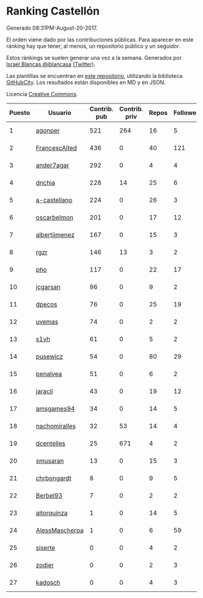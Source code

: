 # Ranking Castellón

Generado 08:31PM-August-20-2017.

El orden viene dado por las contribuciones públicas. Para aparecer en este ránking hay que tener, al menos, un repositorio público y un seguidor.

Estos ránkings se suelen generar una vez a la semana. Generados por [Israel Blancas @iblancasa](https://github.com/iblancasa/) [(Twitter)](https://twitter.com/iblancasa).

Las plantillas se encuentran en [este repositorio](https://github.com/iblancasa/GH-Spanish-Ranking), utilizando la biblioteca [GitHubCity](https://github.com/iblancasa/GitHubCity). Los resultados están disponibles en MD y en JSON.

Licencia [Creative Commons](https://creativecommons.org/licenses/by/4.0/).

| Puesto   |  Usuario  | Contrib. pub | Contrib. priv |Repos| Followers | Desde |  Avatar  |
|----------|-----------|--------------|---------------|-----|-----------|-------|----------|
|1|[agonper](https://github.com/agonper)|521|264|16|5|2015-01-27|![agonper](https://avatars0.githubusercontent.com/u/10727467)|
|2|[FrancescAlted](https://github.com/FrancescAlted)|436|0|40|121|2010-06-25|![FrancescAlted](https://avatars3.githubusercontent.com/u/314521)|
|3|[ander7agar](https://github.com/ander7agar)|292|0|4|4|2014-03-06|![ander7agar](https://avatars1.githubusercontent.com/u/6875232)|
|4|[dnchia](https://github.com/dnchia)|228|14|25|6|2015-08-14|![dnchia](https://avatars1.githubusercontent.com/u/13800551)|
|5|[a-castellano](https://github.com/a-castellano)|224|0|26|3|2015-03-17|![a-castellano](https://avatars3.githubusercontent.com/u/11519707)|
|6|[oscarbelmon](https://github.com/oscarbelmon)|201|0|17|12|2013-04-05|![oscarbelmon](https://avatars3.githubusercontent.com/u/4066452)|
|7|[albertjimenez](https://github.com/albertjimenez)|167|0|15|3|2015-05-21|![albertjimenez](https://avatars0.githubusercontent.com/u/12547680)|
|8|[rgzr](https://github.com/rgzr)|146|13|3|2|2015-07-03|![rgzr](https://avatars2.githubusercontent.com/u/13169716)|
|9|[pho](https://github.com/pho)|117|0|22|17|2009-05-25|![pho](https://avatars3.githubusercontent.com/u/88469)|
|10|[jcgarsan](https://github.com/jcgarsan)|96|0|9|2|2013-09-26|![jcgarsan](https://avatars0.githubusercontent.com/u/5547857)|
|11|[dpecos](https://github.com/dpecos)|76|0|25|19|2011-01-26|![dpecos](https://avatars3.githubusercontent.com/u/584298)|
|12|[uvemas](https://github.com/uvemas)|74|0|2|2|2011-10-03|![uvemas](https://avatars2.githubusercontent.com/u/1099529)|
|13|[s1vh](https://github.com/s1vh)|61|0|5|2|2014-10-09|![s1vh](https://avatars2.githubusercontent.com/u/9099118)|
|14|[pusewicz](https://github.com/pusewicz)|54|0|80|29|2008-02-26|![pusewicz](https://avatars1.githubusercontent.com/u/940)|
|15|[penalvea](https://github.com/penalvea)|51|0|6|2|2013-04-09|![penalvea](https://avatars0.githubusercontent.com/u/4102114)|
|16|[jaracil](https://github.com/jaracil)|43|0|19|12|2014-01-10|![jaracil](https://avatars3.githubusercontent.com/u/6370372)|
|17|[amsgames94](https://github.com/amsgames94)|34|0|14|5|2014-03-15|![amsgames94](https://avatars0.githubusercontent.com/u/6959189)|
|18|[nachomiralles](https://github.com/nachomiralles)|32|53|14|4|2013-06-26|![nachomiralles](https://avatars1.githubusercontent.com/u/4831513)|
|19|[dcentelles](https://github.com/dcentelles)|25|671|4|2|2013-07-15|![dcentelles](https://avatars1.githubusercontent.com/u/5012707)|
|20|[smusaran](https://github.com/smusaran)|13|0|15|3|2015-11-10|![smusaran](https://avatars1.githubusercontent.com/u/15787704)|
|21|[chrbongardt](https://github.com/chrbongardt)|8|0|9|5|2012-11-19|![chrbongardt](https://avatars0.githubusercontent.com/u/2834466)|
|22|[Berbel93](https://github.com/Berbel93)|7|0|2|2|2016-03-02|![Berbel93](https://avatars1.githubusercontent.com/u/17596372)|
|23|[aitorquinza](https://github.com/aitorquinza)|1|0|14|5|2012-09-17|![aitorquinza](https://avatars0.githubusercontent.com/u/2361502)|
|24|[AlessMascherpa](https://github.com/AlessMascherpa)|1|0|6|59|2011-04-03|![AlessMascherpa](https://avatars1.githubusercontent.com/u/706750)|
|25|[siserte](https://github.com/siserte)|0|0|4|2|2014-02-05|![siserte](https://avatars1.githubusercontent.com/u/6595035)|
|26|[zodier](https://github.com/zodier)|0|0|2|3|2010-11-13|![zodier](https://avatars3.githubusercontent.com/u/480371)|
|27|[kadosch](https://github.com/kadosch)|0|0|4|3|2011-12-31|![kadosch](https://avatars2.githubusercontent.com/u/1296520)|
